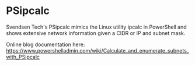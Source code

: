 # PSipcalc
Svendsen Tech's PSipcalc mimics the Linux utility ipcalc in PowerShell and shows extensive network information given a CIDR or IP and subnet mask.

Online blog documentation here: https://www.powershelladmin.com/wiki/Calculate_and_enumerate_subnets_with_PSipcalc


